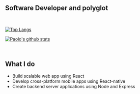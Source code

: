 ## **Software Developer and polyglot** 

</br>

[![Top Langs](https://github-readme-stats.vercel.app/api/top-langs/?username=PaoloDiBello&layout=compact)](https://github.com/amitravikumar/github-readme-stats)

[![Paolo's github stats](https://github-readme-stats.vercel.app/api?username=PaoloDiBello)](https://github.com/anuraghazra/github-readme-stats)

</br>

## **What I do**

- Build scalable web app using React
- Develop cross-platform mobile apps using React-native
- Create backend server applications using Node and Express
